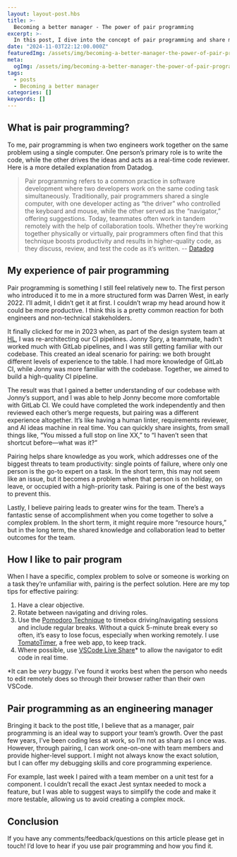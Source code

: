 ```yaml
---
layout: layout-post.hbs
title: >-
  Becoming a better manager - The power of pair programming
excerpt: >-
  In this post, I dive into the concept of pair programming and share my personal experiences with it. Pair programming involves two engineers working together on the same problem, often boosting productivity and code quality through real-time collaboration. I discuss how pairing has enhanced my understanding of team workflows, reduced single points of failure, and allowed me to support my team’s growth as an engineering manager.
date: "2024-11-03T22:12:00.000Z"
featuredImg: /assets/img/becoming-a-better-manager-the-power-of-pair-programming--featured-img.webp
meta:
  ogImg: /assets/img/becoming-a-better-manager-the-power-of-pair-programming--og-img.jpg
tags:
  - posts
  - Becoming a better manager
categories: []
keywords: []
---
```


## What is pair programming?
To me, pair programming is when two engineers work together on the same problem using a single computer. One person’s primary role is to write the code, while the other drives the ideas and acts as a real-time code reviewer. Here is a more detailed explanation from Datadog.

> Pair programming refers to a common practice in software development where two developers work on the same coding task simultaneously. Traditionally, pair programmers shared a single computer, with one developer acting as “the driver” who controlled the keyboard and mouse, while the other served as the “navigator,” offering suggestions. Today, teammates often work in tandem remotely with the help of collaboration tools. Whether they’re working together physically or virtually, pair programmers often find that this technique boosts productivity and results in higher-quality code, as they discuss, review, and test the code as it’s written.
> -- [Datadog](https://www.datadoghq.com/knowledge-center/pair-programming/)


## My experience of pair programming
Pair programming is something I still feel relatively new to. The first person who introduced it to me in a more structured form was Darren West, in early 2022. I’ll admit, I didn’t get it at first. I couldn’t wrap my head around how it could be more productive. I think this is a pretty common reaction for both engineers and non-technical stakeholders.

It finally clicked for me in 2023 when, as part of the design system team at [HL](https://hl.co.uk), I was re-architecting our CI pipelines. Jonny Spry, a teammate, hadn’t worked much with GitLab pipelines, and I was still getting familiar with our codebase. This created an ideal scenario for pairing: we both brought different levels of experience to the table. I had more knowledge of GitLab CI, while Jonny was more familiar with the codebase. Together, we aimed to build a high-quality CI pipeline.

The result was that I gained a better understanding of our codebase with Jonny’s support, and I was able to help Jonny become more comfortable with GitLab CI. We could have completed the work independently and then reviewed each other’s merge requests, but pairing was a different experience altogether. It’s like having a human linter, requirements reviewer, and AI ideas machine in real time. You can quickly share insights, from small things like, “You missed a full stop on line XX,” to “I haven’t seen that shortcut before—what was it?”

Pairing helps share knowledge as you work, which addresses one of the biggest threats to team productivity: single points of failure, where only one person is the go-to expert on a task. In the short term, this may not seem like an issue, but it becomes a problem when that person is on holiday, on leave, or occupied with a high-priority task. Pairing is one of the best ways to prevent this.

Lastly, I believe pairing leads to greater wins for the team. There’s a fantastic sense of accomplishment when you come together to solve a complex problem. In the short term, it might require more “resource hours,” but in the long term, the shared knowledge and collaboration lead to better outcomes for the team.


## How I like to pair program
When I have a specific, complex problem to solve or someone is working on a task they’re unfamiliar with, pairing is the perfect solution. Here are my top tips for effective pairing:

1. Have a clear objective.
2. Rotate between navigating and driving roles.
3. Use the [Pomodoro Technique](https://en.wikipedia.org/wiki/Pomodoro_Technique) to timebox driving/navigating sessions and include regular breaks. Without a quick 5-minute break every so often, it’s easy to lose focus, especially when working remotely. I use [TomatoTimer](https://www.toptal.com/project-managers/tomato-timer), a free web app, to keep track.
4. Where possible, use [VSCode Live Share](https://marketplace.visualstudio.com/items?itemName=MS-vsliveshare.vsliveshare)* to allow the navigator to edit code in real time.

*It can be _very_ buggy. I’ve found it works best when the person who needs to edit remotely does so through their browser rather than their own VSCode.


## Pair programming as an engineering manager
Bringing it back to the post title, I believe that as a manager, pair programming is an ideal way to support your team’s growth. Over the past few years, I’ve been coding less at work, so I’m not as sharp as I once was. However, through pairing, I can work one-on-one with team members and provide higher-level support. I might not always know the exact solution, but I can offer my debugging skills and core programming experience.

For example, last week I paired with a team member on a unit test for a component. I couldn’t recall the exact Jest syntax needed to mock a feature, but I was able to suggest ways to simplify the code and make it more testable, allowing us to avoid creating a complex mock.


## Conclusion
If you have any comments/feedback/questions on this article please get in touch! I’d love to hear if you use pair programming and how you find it.

